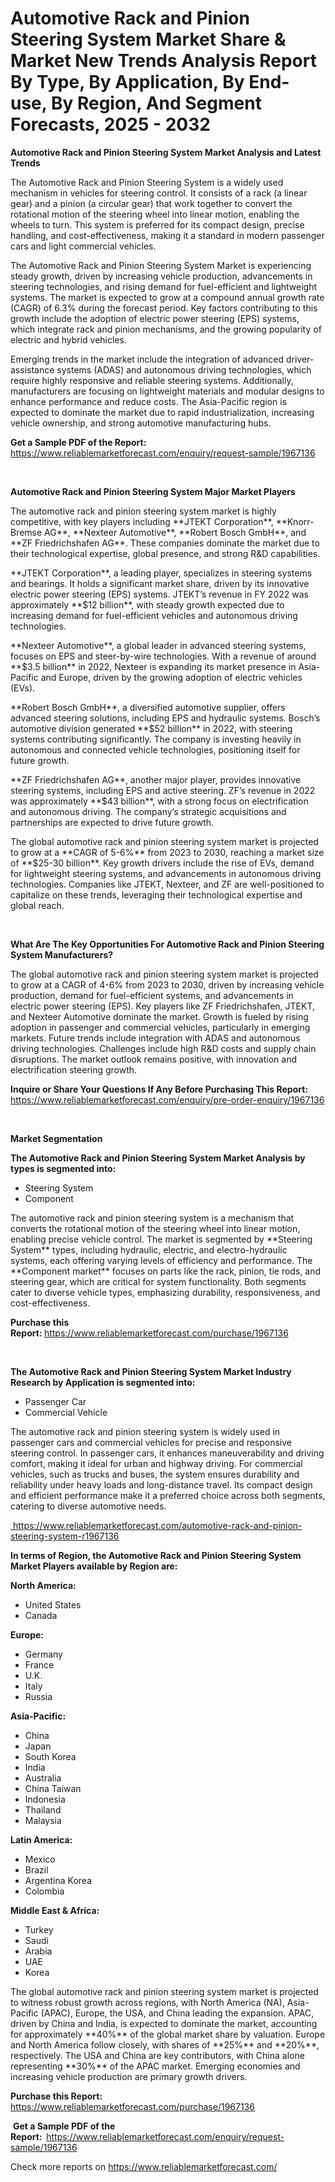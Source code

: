 <p><h1>Automotive Rack and Pinion Steering System Market Share & Market New Trends Analysis Report By Type, By Application, By End-use, By Region, And Segment Forecasts, 2025 - 2032</h1></p><p><strong>Automotive Rack and Pinion Steering System Market Analysis and Latest Trends</strong></p>
<p><p>The Automotive Rack and Pinion Steering System is a widely used mechanism in vehicles for steering control. It consists of a rack (a linear gear) and a pinion (a circular gear) that work together to convert the rotational motion of the steering wheel into linear motion, enabling the wheels to turn. This system is preferred for its compact design, precise handling, and cost-effectiveness, making it a standard in modern passenger cars and light commercial vehicles.</p><p>The Automotive Rack and Pinion Steering System Market is experiencing steady growth, driven by increasing vehicle production, advancements in steering technologies, and rising demand for fuel-efficient and lightweight systems. The market is expected to grow at a compound annual growth rate (CAGR) of 6.3% during the forecast period. Key factors contributing to this growth include the adoption of electric power steering (EPS) systems, which integrate rack and pinion mechanisms, and the growing popularity of electric and hybrid vehicles.</p><p>Emerging trends in the market include the integration of advanced driver-assistance systems (ADAS) and autonomous driving technologies, which require highly responsive and reliable steering systems. Additionally, manufacturers are focusing on lightweight materials and modular designs to enhance performance and reduce costs. The Asia-Pacific region is expected to dominate the market due to rapid industrialization, increasing vehicle ownership, and strong automotive manufacturing hubs.</p></p>
<p><strong>Get a Sample PDF of the Report:&nbsp;</strong> <a href="https://www.reliablemarketforecast.com/enquiry/request-sample/1967136?utm_campaign=1141&utm_medium=2&utm_source=Github&utm_content=ia&utm_term=21012025&utm_id=automotive-rack-and-pinion-steering-system">https://www.reliablemarketforecast.com/enquiry/request-sample/1967136</a></p>
<p>&nbsp;</p>
<p><strong>Automotive Rack and Pinion Steering System Major Market Players</strong></p>
<p><p>The automotive rack and pinion steering system market is highly competitive, with key players including **JTEKT Corporation**, **Knorr-Bremse AG**, **Nexteer Automotive**, **Robert Bosch GmbH**, and **ZF Friedrichshafen AG**. These companies dominate the market due to their technological expertise, global presence, and strong R&D capabilities.</p><p>**JTEKT Corporation**, a leading player, specializes in steering systems and bearings. It holds a significant market share, driven by its innovative electric power steering (EPS) systems. JTEKT’s revenue in FY 2022 was approximately **$12 billion**, with steady growth expected due to increasing demand for fuel-efficient vehicles and autonomous driving technologies.</p><p>**Nexteer Automotive**, a global leader in advanced steering systems, focuses on EPS and steer-by-wire technologies. With a revenue of around **$3.5 billion** in 2022, Nexteer is expanding its market presence in Asia-Pacific and Europe, driven by the growing adoption of electric vehicles (EVs).</p><p>**Robert Bosch GmbH**, a diversified automotive supplier, offers advanced steering solutions, including EPS and hydraulic systems. Bosch’s automotive division generated **$52 billion** in 2022, with steering systems contributing significantly. The company is investing heavily in autonomous and connected vehicle technologies, positioning itself for future growth.</p><p>**ZF Friedrichshafen AG**, another major player, provides innovative steering systems, including EPS and active steering. ZF’s revenue in 2022 was approximately **$43 billion**, with a strong focus on electrification and autonomous driving. The company’s strategic acquisitions and partnerships are expected to drive future growth.</p><p>The global automotive rack and pinion steering system market is projected to grow at a **CAGR of 5-6%** from 2023 to 2030, reaching a market size of **$25-30 billion**. Key growth drivers include the rise of EVs, demand for lightweight steering systems, and advancements in autonomous driving technologies. Companies like JTEKT, Nexteer, and ZF are well-positioned to capitalize on these trends, leveraging their technological expertise and global reach.</p></p>
<p>&nbsp;</p>
<p><strong>What Are The Key Opportunities For Automotive Rack and Pinion Steering System Manufacturers?</strong></p>
<p><p>The global automotive rack and pinion steering system market is projected to grow at a CAGR of 4-6% from 2023 to 2030, driven by increasing vehicle production, demand for fuel-efficient systems, and advancements in electric power steering (EPS). Key players like ZF Friedrichshafen, JTEKT, and Nexteer Automotive dominate the market. Growth is fueled by rising adoption in passenger and commercial vehicles, particularly in emerging markets. Future trends include integration with ADAS and autonomous driving technologies. Challenges include high R&D costs and supply chain disruptions. The market outlook remains positive, with innovation and electrification steering growth.</p></p>
<p><strong>Inquire or Share Your Questions If Any Before Purchasing This Report:</strong> <a href="https://www.reliablemarketforecast.com/enquiry/pre-order-enquiry/1967136?utm_campaign=1141&utm_medium=2&utm_source=Github&utm_content=ia&utm_term=21012025&utm_id=automotive-rack-and-pinion-steering-system">https://www.reliablemarketforecast.com/enquiry/pre-order-enquiry/1967136</a></p>
<p>&nbsp;</p>
<p><strong>Market Segmentation</strong></p>
<p><strong>The Automotive Rack and Pinion Steering System Market Analysis by types is segmented into:</strong></p>
<p><ul><li>Steering System</li><li>Component</li></ul></p>
<p><p>The automotive rack and pinion steering system is a mechanism that converts the rotational motion of the steering wheel into linear motion, enabling precise vehicle control. The market is segmented by **Steering System** types, including hydraulic, electric, and electro-hydraulic systems, each offering varying levels of efficiency and performance. The **Component market** focuses on parts like the rack, pinion, tie rods, and steering gear, which are critical for system functionality. Both segments cater to diverse vehicle types, emphasizing durability, responsiveness, and cost-effectiveness.</p></p>
<p><strong>Purchase this Report:&nbsp;</strong><a href="https://www.reliablemarketforecast.com/purchase/1967136?utm_campaign=1141&utm_medium=2&utm_source=Github&utm_content=ia&utm_term=21012025&utm_id=automotive-rack-and-pinion-steering-system">https://www.reliablemarketforecast.com/purchase/1967136</a></p>
<p>&nbsp;</p>
<p><strong>The Automotive Rack and Pinion Steering System Market Industry Research by Application is segmented into:</strong></p>
<p><ul><li>Passenger Car</li><li>Commercial Vehicle</li></ul></p>
<p><p>The automotive rack and pinion steering system is widely used in passenger cars and commercial vehicles for precise and responsive steering control. In passenger cars, it enhances maneuverability and driving comfort, making it ideal for urban and highway driving. For commercial vehicles, such as trucks and buses, the system ensures durability and reliability under heavy loads and long-distance travel. Its compact design and efficient performance make it a preferred choice across both segments, catering to diverse automotive needs.</p></p>
<p><a href="https://www.reliablemarketforecast.com/automotive-rack-and-pinion-steering-system-r1967136?utm_campaign=1141&utm_medium=2&utm_source=Github&utm_content=ia&utm_term=21012025&utm_id=automotive-rack-and-pinion-steering-system">&nbsp;https://www.reliablemarketforecast.com/automotive-rack-and-pinion-steering-system-r1967136</a></p>
<p><strong>In terms of Region, the Automotive Rack and Pinion Steering System Market Players available by Region are:</strong></p>
<p>
    <p> <strong> North America: </strong>
        <ul>
            <li>United States</li>
            <li>Canada</li>
        </ul>
        </p> 
    <p> <strong> Europe: </strong>
        <ul>
            <li>Germany</li>
            <li>France</li>
            <li>U.K.</li>
            <li>Italy</li>
            <li>Russia</li>
        </ul>
        </p> 
    <p> <strong> Asia-Pacific: </strong>
        <ul>
            <li>China</li>
            <li>Japan</li>
            <li>South Korea</li>
            <li>India</li>
            <li>Australia</li>
            <li>China Taiwan</li>
            <li>Indonesia</li>
            <li>Thailand</li>
            <li>Malaysia</li>
        </ul>
        </p> 
    <p> <strong> Latin America: </strong>
        <ul>
            <li>Mexico</li>
            <li>Brazil</li>
            <li>Argentina Korea</li>
            <li>Colombia</li>
        </ul>
        </p> 
    <p> <strong> Middle East & Africa: </strong>
        <ul>
            <li>Turkey</li>
            <li>Saudi</li>
            <li>Arabia</li>
            <li>UAE</li>
            <li>Korea</li>
        </ul>
    </p>
    </p>
<p><p>The global automotive rack and pinion steering system market is projected to witness robust growth across regions, with North America (NA), Asia-Pacific (APAC), Europe, the USA, and China leading the expansion. APAC, driven by China and India, is expected to dominate the market, accounting for approximately **40%** of the global market share by valuation. Europe and North America follow closely, with shares of **25%** and **20%**, respectively. The USA and China are key contributors, with China alone representing **30%** of the APAC market. Emerging economies and increasing vehicle production are primary growth drivers.</p></p>
<p><strong>Purchase this Report: </strong><a href="https://www.reliablemarketforecast.com/purchase/1967136?utm_campaign=1141&utm_medium=2&utm_source=Github&utm_content=ia&utm_term=21012025&utm_id=automotive-rack-and-pinion-steering-system">https://www.reliablemarketforecast.com/purchase/1967136</a></p>
<p>&nbsp;<strong>Get a Sample PDF of the Report:&nbsp;&nbsp;</strong><a href="https://www.reliablemarketforecast.com/enquiry/request-sample/1967136?utm_campaign=1141&utm_medium=2&utm_source=Github&utm_content=ia&utm_term=21012025&utm_id=automotive-rack-and-pinion-steering-system">https://www.reliablemarketforecast.com/enquiry/request-sample/1967136</a></p>
<p><strong></strong></p>
<p>Check more reports on <a href="https://www.reliablemarketforecast.com/?utm_campaign=1141&utm_medium=2&utm_source=Github&utm_content=ia&utm_term=21012025&utm_id=automotive-rack-and-pinion-steering-system">https://www.reliablemarketforecast.com/</a></p>